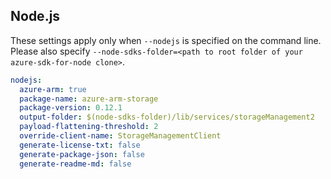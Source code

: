 ## Node.js

These settings apply only when `--nodejs` is specified on the command line.
Please also specify `--node-sdks-folder=<path to root folder of your azure-sdk-for-node clone>`.

``` yaml $(nodejs)
nodejs:
  azure-arm: true
  package-name: azure-arm-storage
  package-version: 0.12.1
  output-folder: $(node-sdks-folder)/lib/services/storageManagement2
  payload-flattening-threshold: 2
  override-client-name: StorageManagementClient
  generate-license-txt: false
  generate-package-json: false
  generate-readme-md: false
```
